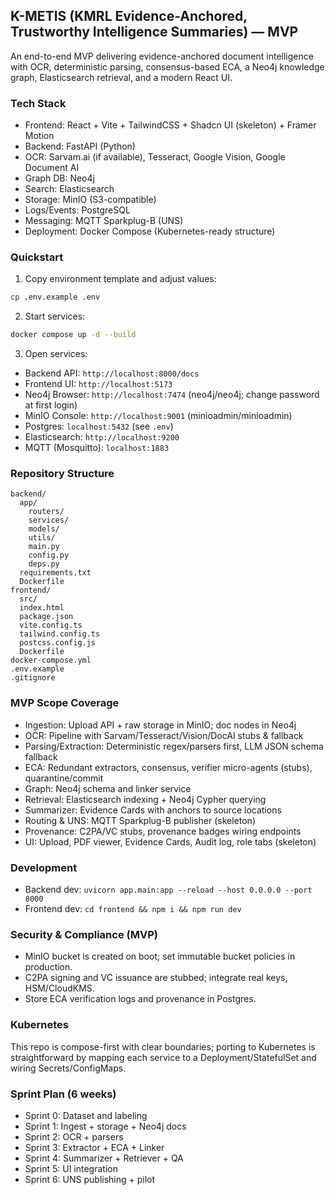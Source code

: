 ## K-METIS (KMRL Evidence-Anchored, Trustworthy Intelligence Summaries) — MVP

An end-to-end MVP delivering evidence-anchored document intelligence with OCR, deterministic parsing, consensus-based ECA, a Neo4j knowledge graph, Elasticsearch retrieval, and a modern React UI.

### Tech Stack
- Frontend: React + Vite + TailwindCSS + Shadcn UI (skeleton) + Framer Motion
- Backend: FastAPI (Python)
- OCR: Sarvam.ai (if available), Tesseract, Google Vision, Google Document AI
- Graph DB: Neo4j
- Search: Elasticsearch
- Storage: MinIO (S3-compatible)
- Logs/Events: PostgreSQL
- Messaging: MQTT Sparkplug-B (UNS)
- Deployment: Docker Compose (Kubernetes-ready structure)

### Quickstart
1) Copy environment template and adjust values:
```bash
cp .env.example .env
```
2) Start services:
```bash
docker compose up -d --build
```
3) Open services:
- Backend API: `http://localhost:8000/docs`
- Frontend UI: `http://localhost:5173`
- Neo4j Browser: `http://localhost:7474` (neo4j/neo4j; change password at first login)
- MinIO Console: `http://localhost:9001` (minioadmin/minioadmin)
- Postgres: `localhost:5432` (see `.env`)
- Elasticsearch: `http://localhost:9200`
- MQTT (Mosquitto): `localhost:1883`

### Repository Structure
```
backend/
  app/
    routers/
    services/
    models/
    utils/
    main.py
    config.py
    deps.py
  requirements.txt
  Dockerfile
frontend/
  src/
  index.html
  package.json
  vite.config.ts
  tailwind.config.ts
  postcss.config.js
  Dockerfile
docker-compose.yml
.env.example
.gitignore
```

### MVP Scope Coverage
- Ingestion: Upload API + raw storage in MinIO; doc nodes in Neo4j
- OCR: Pipeline with Sarvam/Tesseract/Vision/DocAI stubs & fallback
- Parsing/Extraction: Deterministic regex/parsers first, LLM JSON schema fallback
- ECA: Redundant extractors, consensus, verifier micro-agents (stubs), quarantine/commit
- Graph: Neo4j schema and linker service
- Retrieval: Elasticsearch indexing + Neo4j Cypher querying
- Summarizer: Evidence Cards with anchors to source locations
- Routing & UNS: MQTT Sparkplug-B publisher (skeleton)
- Provenance: C2PA/VC stubs, provenance badges wiring endpoints
- UI: Upload, PDF viewer, Evidence Cards, Audit log, role tabs (skeleton)

### Development
- Backend dev: `uvicorn app.main:app --reload --host 0.0.0.0 --port 8000`
- Frontend dev: `cd frontend && npm i && npm run dev`

### Security & Compliance (MVP)
- MinIO bucket is created on boot; set immutable bucket policies in production.
- C2PA signing and VC issuance are stubbed; integrate real keys, HSM/CloudKMS.
- Store ECA verification logs and provenance in Postgres.

### Kubernetes
This repo is compose-first with clear boundaries; porting to Kubernetes is straightforward by mapping each service to a Deployment/StatefulSet and wiring Secrets/ConfigMaps.

### Sprint Plan (6 weeks)
- Sprint 0: Dataset and labeling
- Sprint 1: Ingest + storage + Neo4j docs
- Sprint 2: OCR + parsers
- Sprint 3: Extractor + ECA + Linker
- Sprint 4: Summarizer + Retriever + QA
- Sprint 5: UI integration
- Sprint 6: UNS publishing + pilot


